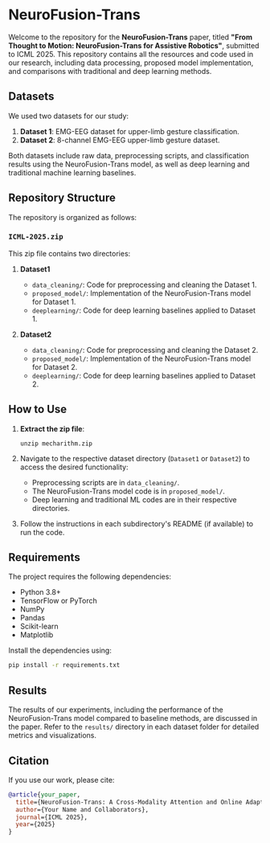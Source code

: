 # NeuroFusion-Trans

Welcome to the repository for the **NeuroFusion-Trans** paper, titled **"From Thought to Motion: NeuroFusion-Trans for Assistive Robotics"**, submitted to ICML 2025. This repository contains all the resources and code used in our research, including data processing, proposed model implementation, and comparisons with traditional and deep learning methods.

## Datasets

We used two datasets for our study:

1. **Dataset 1**: EMG-EEG dataset for upper-limb gesture classification.
2. **Dataset 2**: 8-channel EMG-EEG upper-limb gesture dataset.

Both datasets include raw data, preprocessing scripts, and classification results using the NeuroFusion-Trans model, as well as deep learning and traditional machine learning baselines.

## Repository Structure

The repository is organized as follows:

### `ICML-2025.zip`

This zip file contains two directories:

1. **Dataset1**
   - `data_cleaning/`: Code for preprocessing and cleaning the Dataset 1.
   - `proposed_model/`: Implementation of the NeuroFusion-Trans model for Dataset 1.
   - `deeplearning/`: Code for deep learning baselines applied to Dataset 1.
 

2. **Dataset2**
   - `data_cleaning/`: Code for preprocessing and cleaning the Dataset 2.
   - `proposed_model/`: Implementation of the NeuroFusion-Trans model for Dataset 2.
   - `deeplearning/`: Code for deep learning baselines applied to Dataset 2.


## How to Use

1. **Extract the zip file**:
   ```
   unzip mecharithm.zip
   ```

2. Navigate to the respective dataset directory (`Dataset1` or `Dataset2`) to access the desired functionality:
   - Preprocessing scripts are in `data_cleaning/`.
   - The NeuroFusion-Trans model code is in `proposed_model/`.
   - Deep learning and traditional ML codes are in their respective directories.

3. Follow the instructions in each subdirectory's README (if available) to run the code.

## Requirements

The project requires the following dependencies:
- Python 3.8+
- TensorFlow or PyTorch
- NumPy
- Pandas
- Scikit-learn
- Matplotlib

Install the dependencies using:
```bash
pip install -r requirements.txt
```

## Results

The results of our experiments, including the performance of the NeuroFusion-Trans model compared to baseline methods, are discussed in the paper. Refer to the `results/` directory in each dataset folder for detailed metrics and visualizations.

## Citation

If you use our work, please cite:

```bibtex
@article{your_paper,
  title={NeuroFusion-Trans: A Cross-Modality Attention and Online Adaptive Model for Real-Time User Intent Recognition for Assistive Robotics},
  author={Your Name and Collaborators},
  journal={ICML 2025},
  year={2025}
}
```

